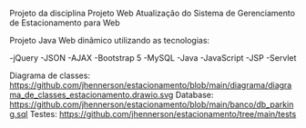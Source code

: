 Projeto da disciplina Projeto Web
Atualização do Sistema de Gerenciamento de Estacionamento para Web

Projeto Java Web dinâmico utilizando as tecnologias:

-jQuery
-JSON
-AJAX
-Bootstrap 5
-MySQL
-Java
-JavaScript
-JSP
-Servlet


Diagrama de classes: https://github.com/jhennerson/estacionamento/blob/main/diagrama/diagrama_de_classes_estacionamento.drawio.svg
Database: https://github.com/jhennerson/estacionamento/blob/main/banco/db_parking.sql
Testes: https://github.com/jhennerson/estacionamento/tree/main/tests
